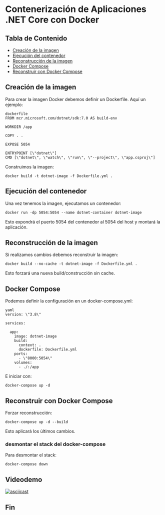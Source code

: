 # Contenerización de Aplicaciones .NET Core con Docker

## Tabla de Contenido

- [Creación de la imagen](#creación-de-la-imagen)
- [Ejecución del contenedor](#ejecución-del-contenedor)
- [Reconstrucción de la imagen](#reconstrucción-de-la-imagen)  
- [Docker Compose](#docker-compose)
- [Reconstruir con Docker Compose](#reconstruir-con-docker-compose)

## Creación de la imagen  

Para crear la imagen Docker debemos definir un Dockerfile. Aquí un ejemplo:

```
dockerfile
FROM mcr.microsoft.com/dotnet/sdk:7.0 AS build-env  

WORKDIR /app

COPY . .  

EXPOSE 5054

ENTRYPOINT [\"dotnet\"]  
CMD [\"dotnet\", \"watch\", \"run\", \"--project\", \"app.csproj\"]  
```

Construimos la imagen:  

```
docker build -t dotnet-image -f Dockerfile.yml .
```

## Ejecución del contenedor   

Una vez tenemos la imagen, ejecutamos un contenedor:

```
docker run -dp 5054:5054 --name dotnet-container dotnet-image  
```

Esto expondrá el puerto 5054 del contenedor al 5054 del host y montará la aplicación.  


## Reconstrucción de la imagen 

Si realizamos cambios debemos reconstruir la imagen:

```
docker build --no-cache -t dotnet-image -f Dockerfile.yml .
```

Esto forzará una nueva build/construcción sin cache.

## Docker Compose   

Podemos definir la configuración en un docker-compose.yml:  

```
yaml
version: \"3.8\"

services:

  app:  
    image: dotnet-image   
    build:
      context: .
      dockerfile: Dockerfile.yml
    ports:
      - \"8000:5054\"
    volumes:
      - ./:/app
```

E iniciar con:   

```
docker-compose up -d   
```

## Reconstruir con Docker Compose

Forzar reconstrucción:

```
docker-compose up -d --build
```

Esto aplicará los últimos cambios.


### desmontar el stack del docker-compose

Para desmontar el stack:

```  
docker-compose down
```

## Videodemo

[![asciicast](https://asciinema.org/a/1qHzY1U7IHr9HNTd6VUeP4oDT.svg)](https://asciinema.org/a/1qHzY1U7IHr9HNTd6VUeP4oDT)

## Fin  
